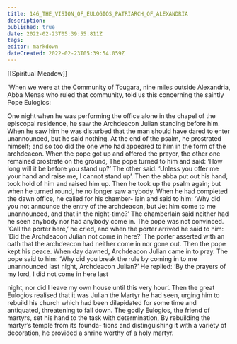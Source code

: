 ```yaml
---
title: 146_THE_VISION_OF_EULOGIOS_PATRIARCH_OF_ALEXANDRIA
description: 
published: true
date: 2022-02-23T05:39:55.811Z
tags: 
editor: markdown
dateCreated: 2022-02-23T05:39:54.059Z
---
```


[[Spiritual Meadow]]
 
‘When we were at the Community of Tougara, nine miles outside Alexandria, Abba Menas who ruled that community, told us this concerning the saintly Pope Eulogios:  
 
One night when he was performing the office alone in the chapel of the episcopal residence, he saw the Archdeacon Julian standing before him. When he saw him he was disturbed that the man should have dared to enter unannounced, but he said nothing. At the end of the psalm, he prostrated himself; and so too did the one who had appeared to him in the form of the archdeacon. When the pope got up and offered the prayer, the other one remained prostrate on the ground, The pope turned to him and said: ‘How long will it be before you stand up?’ The other said: ‘Unless you offer me your hand and raise me, I cannot stand up’. Then the abba put out his hand, took hold of him and raised him up. Then he took up the psalm again; but when he turned round, he no longer saw anybody. When he had completed the dawn office, he called for his chamber- lain and said to him: ‘Why did you not announce the entry of the archdeacon, but Jet him come to me unannounced, and that in the night-time?’ The chamberlain said neither had he seen anybody nor had anybody come in. The pope was not convinced. ‘Call the porter here,’ he cried, and when the porter arrived he said to him: ‘Did the Archdeacon Julian not come in here?’ The porter asserted with an oath that the archdeacon had neither come in nor gone out. Then the pope kept his peace. When day dawned, Archdeacon Julian came in to pray. The pope said to him: ‘Why did you break the rule by coming in to me unannounced last night, Archdeacon Julian?’ He replied: ‘By the prayers of my lord, I did not come in here last  
 
night, nor did I leave my own house until this very hour’. Then the great Eulogios realised that it was Julian the Martyr he had seen, urging him to rebuild his church which had been dilapidated for some time and antiquated, threatening to fall down. The godly Eulogios, the friend of martyrs, set his hand to the task with determination, By rebuilding the martyr’s temple from its founda- tions and distinguishing it with a variety of decoration, he provided a shrine worthy of a holy martyr.
